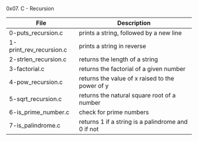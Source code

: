 0x07. C - Recursion

File | Description
---|---
0-puts_recursion.c | prints a string, followed by a new line
1-print_rev_recursion.c | prints a string in reverse
2-strlen_recursion.c | returns the length of a string
3-factorial.c | returns the factorial of a given number
4-pow_recursion.c | returns the value of x raised to the power of y
5-sqrt_recursion.c | returns the natural square root of a number
6-is_prime_number.c | check for prime numbers
7-is_palindrome.c | returns 1 if a string is a palindrome and 0 if not